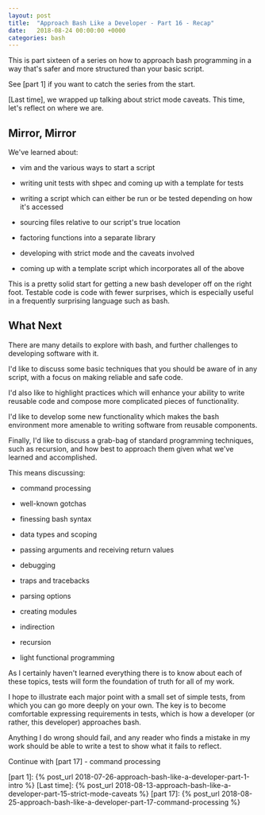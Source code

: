 ```yaml
---
layout: post
title:  "Approach Bash Like a Developer - Part 16 - Recap"
date:   2018-08-24 00:00:00 +0000
categories: bash
---
```


This is part sixteen of a series on how to approach bash programming in
a way that's safer and more structured than your basic script.

See [part 1] if you want to catch the series from the start.

[Last time], we wrapped up talking about strict mode caveats.  This
time, let's reflect on where we are.

Mirror, Mirror
--------------

We've learned about:

-   vim and the various ways to start a script

-   writing unit tests with shpec and coming up with a template for
    tests

-   writing a script which can either be run or be tested depending on
    how it's accessed

-   sourcing files relative to our script's true location

-   factoring functions into a separate library

-   developing with strict mode and the caveats involved

-   coming up with a template script which incorporates all of the above

This is a pretty solid start for getting a new bash developer off on the
right foot.  Testable code is code with fewer surprises, which is
especially useful in a frequently surprising language such as bash.

What Next
---------

There are many details to explore with bash, and further challenges to
developing software with it.

I'd like to discuss some basic techniques that you should be aware of in
any script, with a focus on making reliable and safe code.

I'd also like to highlight practices which will enhance your ability to
write reusable code and compose more complicated pieces of
functionality.

I'd like to develop some new functionality which makes the bash
environment more amenable to writing software from reusable components.

Finally, I'd like to discuss a grab-bag of standard programming
techniques, such as recursion, and how best to approach them given what
we've learned and accomplished.

This means discussing:

-   command processing

-   well-known gotchas

-   finessing bash syntax

-   data types and scoping

-   passing arguments and receiving return values

-   debugging

-   traps and tracebacks

-   parsing options

-   creating modules

-   indirection

-   recursion

-   light functional programming

As I certainly haven't learned everything there is to know about each of
these topics, tests will form the foundation of truth for all of my
work.

I hope to illustrate each major point with a small set of simple tests,
from which you can go more deeply on your own.  The key is to become
comfortable expressing requirements in tests, which is how a developer
(or rather, this developer) approaches bash.

Anything I do wrong should fail, and any reader who finds a mistake in
my work should be able to write a test to show what it fails to reflect.

Continue with [part 17] - command processing

  [part 1]:       {% post_url 2018-07-26-approach-bash-like-a-developer-part-1-intro                      %}
  [Last time]:    {% post_url 2018-08-13-approach-bash-like-a-developer-part-15-strict-mode-caveats       %}
  [part 17]:      {% post_url 2018-08-25-approach-bash-like-a-developer-part-17-command-processing        %}
